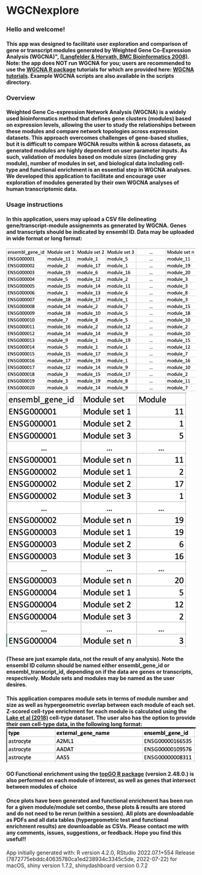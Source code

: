 # WGCNexplore

### Hello and welcome!
#### This app was designed to facilitate user exploration and comparison of gene or transcript modules generated by Weighted Gene Co-Expression Analysis (WGCNA)", [(Langfelder & Horvath, BMC Bioinformatics 2008)](https://bmcbioinformatics.biomedcentral.com/articles/10.1186/1471-2105-9-559). Note: the app does NOT run WGCNA for you; users are recommended to use the [WGCNA R package](https://cran.r-project.org/web/packages/WGCNA/index.html) tutorials for which are provided here: [WGCNA tutorials](https://horvath.genetics.ucla.edu/html/CoexpressionNetwork/Rpackages/WGCNA/). Example WGCNA scripts are also available in the scripts directory.

### Overview 
#### Weighted Gene Co-expression Network Analysis (WGCNA) is a widely used bioinformatics method that defines gene clusters (modules) based on expression levels, allowing the user to study the relationships between these modules and compare network topologies across expression datasets. This approach overcomes challenges of gene-based studies, but it is difficult to compare WGCNA results within & across datasets, as generated modules are highly dependent on user parameter inputs. As such, validation of modules based on module sizes (including grey module), number of modules in set, and biological data including cell-type and functional enrichment is an essential step in WGCNA analyses. We developed this application to facilitate and encourage user exploration of modules generated by their own WGCNA analyses of human transcriptomic data.

### Usage instructions
#### In this application, users may upload a CSV file delineating gene/transcript-module assignemnts as generated by WGCNA. Genes and transcripts should be indicated by ensembl ID. Data may be uploaded in wide format or long format:

![alt text](https://github.com/rlsmith1/WGCNexplore/blob/main/www/example_wide.png?raw=true)
![alt text](https://github.com/rlsmith1/WGCNexplore/blob/main/www/example_long.png?raw=true)

#### (These are just example data, not the result of any analysis). Note the ensembl ID column should be named either ensembl\_gene\_id or ensembl\_transcript\_id, depending on if the data are genes or transcripts, respectively. Module sets and modules may be named as the user desires.

#### This application compares module sets in terms of module number and size as well as hypergeometric overlap between each module of each set. Z-scored cell-type enrichment for each module is calculated using the [Lake et al (2018)](https://www.nature.com/articles/nbt.4038) cell-type dataset. The user also has the option to provide their own cell-type data, in the following long format: ![alt text](https://github.com/rlsmith1/WGCNexplore/blob/main/www/df_cell_type.png?raw=true) 

#### GO Functional enrichment using the [topGO R package](https://bioconductor.org/packages/release/bioc/html/topGO.html) (version 2.48.0.) is also performed on each module of interest, as well as genes that intersect between modules of choice
#### Once plots have been generated and functional enrichment has been run for a given module/module set combo, these plots & results are stored and do not need to be rerun (within a session). All plots are downloadable as PDFs and all data tables (hypergeometric test and functional enrichment results) are downloadable as CSVs. Please contact me with any comments, issues, suggestions, or feedback. Hope you find this useful!!

App initially generated with: R version 4.2.0, RStudio 2022.07.1+554 Release (7872775ebddc40635780ca1ed238934c3345c5de, 2022-07-22) for macOS, shiny version 1.7.2, shinydashboard version 0.7.2

